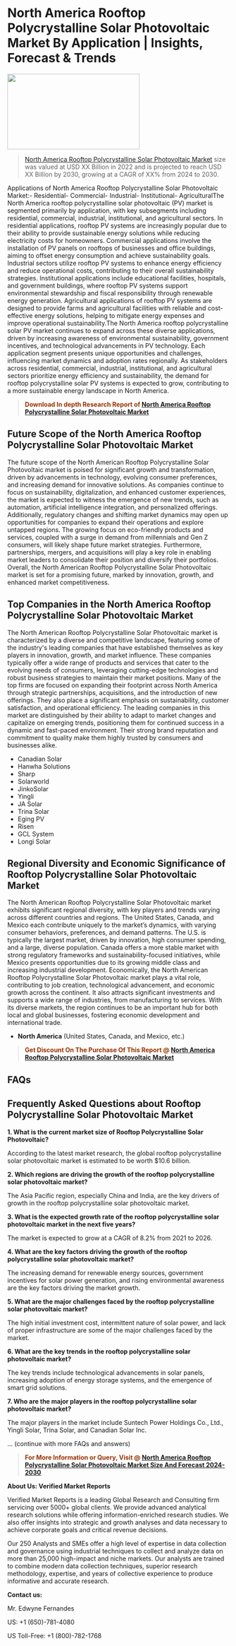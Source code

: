 <p><h1>North America Rooftop Polycrystalline Solar Photovoltaic Market By Application | Insights, Forecast & Trends</h1><p><img class="aligncenter size-medium wp-image-105565" src="https://ffe5etoiles.com/wp-content/uploads/2025/01/MST7-300x171.png" alt="" width="300" height="171" /></p><blockquote><p><a href="https://www.verifiedmarketreports.com/download-sample/?rid=319296&utm_source=Github-NA&utm_medium=355" target="_blank">North America Rooftop Polycrystalline Solar Photovoltaic Market</a> size was valued at USD XX Billion in 2022 and is projected to reach USD XX Billion by 2030, growing at a CAGR of XX% from 2024 to 2030.</p></blockquote>Applications of North America Rooftop Polycrystalline Solar Photovoltaic Market:- Residential- Commercial- Industrial- Institutional- AgriculturalThe North America rooftop polycrystalline solar photovoltaic (PV) market is segmented primarily by application, with key subsegments including residential, commercial, industrial, institutional, and agricultural sectors. In residential applications, rooftop PV systems are increasingly popular due to their ability to provide sustainable energy solutions while reducing electricity costs for homeowners. Commercial applications involve the installation of PV panels on rooftops of businesses and office buildings, aiming to offset energy consumption and achieve sustainability goals. Industrial sectors utilize rooftop PV systems to enhance energy efficiency and reduce operational costs, contributing to their overall sustainability strategies. Institutional applications include educational facilities, hospitals, and government buildings, where rooftop PV systems support environmental stewardship and fiscal responsibility through renewable energy generation. Agricultural applications of rooftop PV systems are designed to provide farms and agricultural facilities with reliable and cost-effective energy solutions, helping to mitigate energy expenses and improve operational sustainability.The North America rooftop polycrystalline solar PV market continues to expand across these diverse applications, driven by increasing awareness of environmental sustainability, government incentives, and technological advancements in PV technology. Each application segment presents unique opportunities and challenges, influencing market dynamics and adoption rates regionally. As stakeholders across residential, commercial, industrial, institutional, and agricultural sectors prioritize energy efficiency and sustainability, the demand for rooftop polycrystalline solar PV systems is expected to grow, contributing to a more sustainable energy landscape in North America.</p><blockquote><p><span style="color: #993300;"><strong>Download In depth Research Report of <a href="https://www.verifiedmarketreports.com/download-sample/?rid=319296&utm_source=Github-NA&utm_medium=355">North America Rooftop Polycrystalline Solar Photovoltaic Market</a></strong></span></p></blockquote><h2>Future Scope of the North America Rooftop Polycrystalline Solar Photovoltaic Market</h2><p>The future scope of the North American Rooftop Polycrystalline Solar Photovoltaic market is poised for significant growth and transformation, driven by advancements in technology, evolving consumer preferences, and increasing demand for innovative solutions. As companies continue to focus on sustainability, digitalization, and enhanced customer experiences, the market is expected to witness the emergence of new trends, such as automation, artificial intelligence integration, and personalized offerings. Additionally, regulatory changes and shifting market dynamics may open up opportunities for companies to expand their operations and explore untapped regions. The growing focus on eco-friendly products and services, coupled with a surge in demand from millennials and Gen Z consumers, will likely shape future market strategies. Furthermore, partnerships, mergers, and acquisitions will play a key role in enabling market leaders to consolidate their position and diversify their portfolios. Overall, the North American Rooftop Polycrystalline Solar Photovoltaic market is set for a promising future, marked by innovation, growth, and enhanced market competitiveness.</p><h2>Top Companies in the North America Rooftop Polycrystalline Solar Photovoltaic Market</h2><p>The North American Rooftop Polycrystalline Solar Photovoltaic market is characterized by a diverse and competitive landscape, featuring some of the industry's leading companies that have established themselves as key players in innovation, growth, and market influence. These companies typically offer a wide range of products and services that cater to the evolving needs of consumers, leveraging cutting-edge technologies and robust business strategies to maintain their market positions. Many of the top firms are focused on expanding their footprint across North America through strategic partnerships, acquisitions, and the introduction of new offerings. They also place a significant emphasis on sustainability, customer satisfaction, and operational efficiency. The leading companies in this market are distinguished by their ability to adapt to market changes and capitalize on emerging trends, positioning them for continued success in a dynamic and fast-paced environment. Their strong brand reputation and commitment to quality make them highly trusted by consumers and businesses alike.</p><p><ul><li>Canadian Solar </li><li> Hanwha Solutions </li><li> Sharp </li><li> Solarworld </li><li> JinkoSolar </li><li> Yingli </li><li> JA Solar </li><li> Trina Solar </li><li> Eging PV </li><li> Risen </li><li> GCL System </li><li> Longi Solar</li></ul></p><h2>Regional Diversity and Economic Significance of Rooftop Polycrystalline Solar Photovoltaic Market</h2><p>The North American Rooftop Polycrystalline Solar Photovoltaic market exhibits significant regional diversity, with key players and trends varying across different countries and regions. The United States, Canada, and Mexico each contribute uniquely to the market’s dynamics, with varying consumer behaviors, preferences, and demand patterns. The U.S. is typically the largest market, driven by innovation, high consumer spending, and a large, diverse population. Canada offers a more stable market with strong regulatory frameworks and sustainability-focused initiatives, while Mexico presents opportunities due to its growing middle class and increasing industrial development. Economically, the North American Rooftop Polycrystalline Solar Photovoltaic market plays a vital role, contributing to job creation, technological advancement, and economic growth across the continent. It also attracts significant investments and supports a wide range of industries, from manufacturing to services. With its diverse markets, the region continues to be an important hub for both local and global businesses, fostering economic development and international trade.</p><ul> <li><strong>North America</strong> (United States, Canada, and Mexico, etc.)</li></ul><blockquote><p><span style="color: #993300;"><strong>Get Discount On The Purchase Of This Report @ <a href="https://www.verifiedmarketreports.com/ask-for-discount/?rid=319296&utm_source=Github-NA&utm_medium=355">North America Rooftop Polycrystalline Solar Photovoltaic Market</a></strong></span></p></blockquote><h2>FAQs</h2><p><h2>Frequently Asked Questions about Rooftop Polycrystalline Solar Photovoltaic Market</h1><p><strong>1. What is the current market size of Rooftop Polycrystalline Solar Photovoltaic?</div><div></strong></p><p>According to the latest market research, the global rooftop polycrystalline solar photovoltaic market is estimated to be worth $10.6 billion.</p><p><strong>2. Which regions are driving the growth of the rooftop polycrystalline solar photovoltaic market?</div><div></strong></p><p>The Asia Pacific region, especially China and India, are the key drivers of growth in the rooftop polycrystalline solar photovoltaic market.</p><p><strong>3. What is the expected growth rate of the rooftop polycrystalline solar photovoltaic market in the next five years?</div><div></strong></p><p>The market is expected to grow at a CAGR of 8.2% from 2021 to 2026.</p><p><strong>4. What are the key factors driving the growth of the rooftop polycrystalline solar photovoltaic market?</div><div></strong></p><p>The increasing demand for renewable energy sources, government incentives for solar power generation, and rising environmental awareness are the key factors driving the market growth.</p><p><strong>5. What are the major challenges faced by the rooftop polycrystalline solar photovoltaic market?</div><div></strong></p><p>The high initial investment cost, intermittent nature of solar power, and lack of proper infrastructure are some of the major challenges faced by the market.</p><p><strong>6. What are the key trends in the rooftop polycrystalline solar photovoltaic market?</div><div></strong></p><p>The key trends include technological advancements in solar panels, increasing adoption of energy storage systems, and the emergence of smart grid solutions.</p><p><strong>7. Who are the major players in the rooftop polycrystalline solar photovoltaic market?</div><div></strong></p><p>The major players in the market include Suntech Power Holdings Co., Ltd., Yingli Solar, Trina Solar, and Canadian Solar Inc.</p>... (continue with more FAQs and answers)</body></html></p><blockquote><p><span style="color: #993300;"><strong>For More Information or Query, Visit @ <a href="https://www.verifiedmarketreports.com/product/rooftop-polycrystalline-solar-photovoltaic-market/">North America Rooftop Polycrystalline Solar Photovoltaic Market Size And Forecast 2024-2030</a></strong></span></p></blockquote><p><strong>About Us: Verified Market Reports</strong></p><p>Verified Market Reports is a leading Global Research and Consulting firm servicing over 5000+ global clients. We provide advanced analytical research solutions while offering information-enriched research studies. We also offer insights into strategic and growth analyses and data necessary to achieve corporate goals and critical revenue decisions.</p><p>Our 250 Analysts and SMEs offer a high level of expertise in data collection and governance using industrial techniques to collect and analyze data on more than 25,000 high-impact and niche markets. Our analysts are trained to combine modern data collection techniques, superior research methodology, expertise, and years of collective experience to produce informative and accurate research.</p><p><strong>Contact us:</strong></p><p>Mr. Edwyne Fernandes</p><p>US: +1 (650)-781-4080</p><p>US Toll-Free: +1 (800)-782-1768</p>
